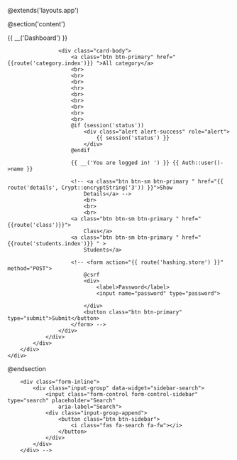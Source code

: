 @extends('layouts.app')

@section('content')

<div class="container">
        <div class="row justify-content-center">
            <div class="col-md-8">
                <div class="card">
                    <div class="card-header">{{ __('Dashboard') }}</div>

                    <div class="card-body">
                        <a class="btn btn-primary" href=" {{route('category.index')}} ">All category</a>
                        <br>
                        <br>
                        <br>
                        <hr>
                        <br>
                        <br>
                        <br>
                        <br>
                        <br>
                        @if (session('status'))
                            <div class="alert alert-success" role="alert">
                                {{ session('status') }}
                            </div>
                        @endif

                        {{ __('You are logged in! ') }} {{ Auth::user()->name }}

                        <!-- <a class="btn btn-sm btn-primary " href="{{ route('details', Crypt::encryptString('3')) }}">Show
                            Details</a> -->
                            <br>
                            <br>
                            <br>
                        <a class="btn btn-sm btn-primary " href="{{route('class')}}">
                            Class</a>
                        <a class="btn btn-sm btn-primary " href=" {{route('students.index')}} " >
                            Students</a>

                        <!-- <form action="{{ route('hashing.store') }}" method="POST">
                            @csrf
                            <div>
                                <label>Password</label>
                                <input name="password" type="password">

                            </div>
                            <button class="btn btn-primary" type="submit">Submit</button>
                        </form> -->
                    </div>
                </div>
            </div>
        </div>
    </div>
    
@endsection




<!--        <!-- SidebarSearch Form -->
        <div class="form-inline">
            <div class="input-group" data-widget="sidebar-search">
                <input class="form-control form-control-sidebar" type="search" placeholder="Search"
                    aria-label="Search">
                <div class="input-group-append">
                    <button class="btn btn-sidebar">
                        <i class="fas fa-search fa-fw"></i>
                    </button>
                </div>
            </div>
        </div> -->